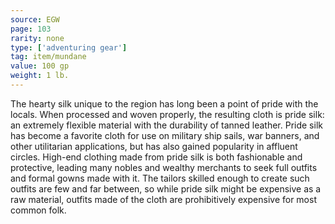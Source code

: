```yaml
---
source: EGW
page: 103
rarity: none
type: ['adventuring gear']
tag: item/mundane
value: 100 gp
weight: 1 lb.
---
```


The hearty silk unique to the region has long been a point of pride with the locals. When processed and woven properly, the resulting cloth is pride silk: an extremely flexible material with the durability of tanned leather. Pride silk has become a favorite cloth for use on military ship sails, war banners, and other utilitarian applications, but has also gained popularity in affluent circles. High-end clothing made from pride silk is both fashionable and protective, leading many nobles and wealthy merchants to seek full outfits and formal gowns made with it. The tailors skilled enough to create such outfits are few and far between, so while pride silk might be expensive as a raw material, outfits made of the cloth are prohibitively expensive for most common folk.

